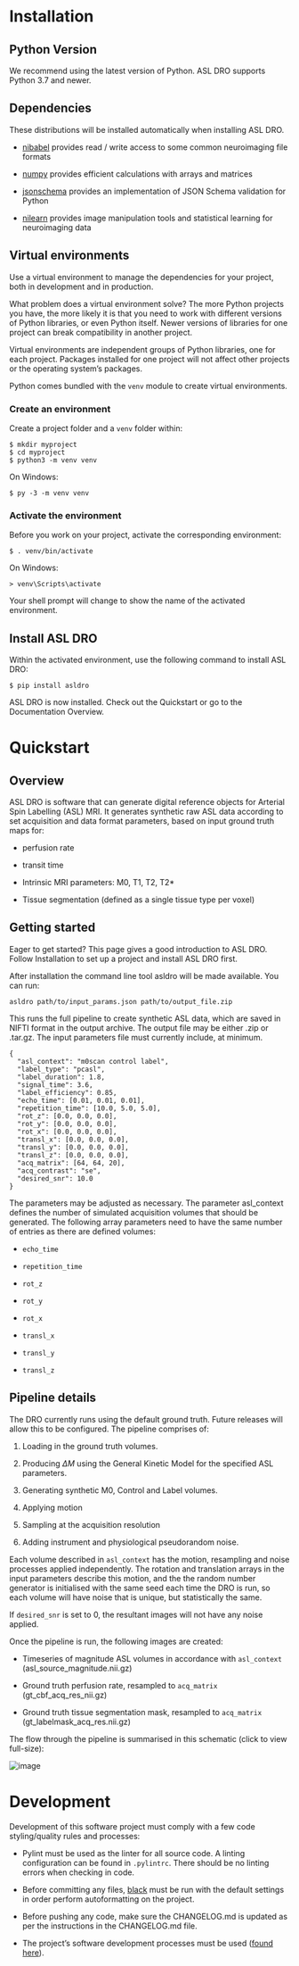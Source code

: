 # Installation

## Python Version

We recommend using the latest version of Python. ASL DRO supports Python
3.7 and newer.

## Dependencies

These distributions will be installed automatically when installing ASL DRO.


* [nibabel](https://nipy.org/nibabel/) provides read / write access to some common neuroimaging file formats


* [numpy](https://numpy.org/) provides efficient calculations with arrays and matrices


* [jsonschema](https://python-jsonschema.readthedocs.io/en/stable/) provides an implementation of JSON Schema validation for Python


* [nilearn](https://nipy.org/packages/nilearn/index.html) provides image manipulation tools and statistical learning for neuroimaging data

## Virtual environments

Use a virtual environment to manage the dependencies for your project, both in
development and in production.

What problem does a virtual environment solve? The more Python projects you
have, the more likely it is that you need to work with different versions of
Python libraries, or even Python itself. Newer versions of libraries for one
project can break compatibility in another project.

Virtual environments are independent groups of Python libraries, one for each
project. Packages installed for one project will not affect other projects or
the operating system’s packages.

Python comes bundled with the `venv` module to create virtual
environments.

### Create an environment

Create a project folder and a `venv` folder within:

```
$ mkdir myproject
$ cd myproject
$ python3 -m venv venv
```

On Windows:

```
$ py -3 -m venv venv
```

### Activate the environment

Before you work on your project, activate the corresponding environment:

```
$ . venv/bin/activate
```

On Windows:

```
> venv\Scripts\activate
```

Your shell prompt will change to show the name of the activated
environment.

## Install ASL DRO

Within the activated environment, use the following command to install
ASL DRO:

```
$ pip install asldro
```

ASL DRO is now installed. Check out the Quickstart or go to the
Documentation Overview.
# Quickstart

## Overview

ASL DRO is software that can generate digital reference objects for Arterial Spin Labelling (ASL) MRI.
It generates synthetic raw ASL data according to set acquisition and data format parameters, based
on input ground truth maps for:


* perfusion rate


* transit time


* Intrinsic MRI parameters: M0, T1, T2, T2\*


* Tissue segmentation (defined as a single tissue type per voxel)

## Getting started

Eager to get started? This page gives a good introduction to ASL DRO.
Follow Installation to set up a project and install ASL DRO first.

After installation the command line tool asldro will be made available. You can run:

```
asldro path/to/input_params.json path/to/output_file.zip
```

This runs the full pipeline to create synthetic ASL data, which are saved in NIFTI format in
the output archive. The output file may be either .zip or .tar.gz.
The input parameters file must currently include, at minimum.

```
{
  "asl_context": "m0scan control label",
  "label_type": "pcasl",
  "label_duration": 1.8,
  "signal_time": 3.6,
  "label_efficiency": 0.85,
  "echo_time": [0.01, 0.01, 0.01],
  "repetition_time": [10.0, 5.0, 5.0],
  "rot_z": [0.0, 0.0, 0.0],
  "rot_y": [0.0, 0.0, 0.0],
  "rot_x": [0.0, 0.0, 0.0],
  "transl_x": [0.0, 0.0, 0.0],
  "transl_y": [0.0, 0.0, 0.0],
  "transl_z": [0.0, 0.0, 0.0],
  "acq_matrix": [64, 64, 20],
  "acq_contrast": "se",
  "desired_snr": 10.0
}
```

The parameters may be adjusted as necessary. The parameter asl_context defines the number of
simulated acquisition volumes that should be generated.  The following array parameters need to
have the same number of entries as there are defined volumes:


* `echo_time`


* `repetition_time`


* `rot_z`


* `rot_y`


* `rot_x`


* `transl_x`


* `transl_y`


* `transl_z`

## Pipeline details

The DRO currently runs using the default ground truth.
Future releases will allow this to be configured.  The pipeline comprises of:


1. Loading in the ground truth volumes.


2. Producing $\Delta M$ using the General Kinetic Model for the specified ASL parameters.


3. Generating synthetic M0, Control and Label volumes.


4. Applying motion


5. Sampling at the acquisition resolution


6. Adding instrument and physiological pseudorandom noise.

Each volume described in `asl_context` has the motion, resampling and noise processes applied
independently. The rotation and translation arrays in the input parameters describe this motion, and
the the random number generator is initialised with the same seed each time the DRO is run, so each
volume will have noise that is unique, but statistically the same.

If `desired_snr` is set to 0, the resultant images will not have any noise applied.

Once the pipeline is run, the following images are created:


* Timeseries of magnitude ASL volumes in accordance with `asl_context` (asl_source_magnitude.nii.gz)


* Ground truth perfusion rate, resampled to `acq_matrix` (gt_cbf_acq_res_nii.gz)


* Ground truth tissue segmentation mask, resampled to `acq_matrix` (gt_labelmask_acq_res.nii.gz)

The flow through the pipeline is summarised in this schematic (click to view full-size):



![image](images/asldro.png)
# Development

Development of this software project must comply with a few code styling/quality rules and processes:


* Pylint must be used as the linter for all source code. A linting configuration can be found in `.pylintrc`. There should be no linting errors when checking in code.


* Before committing any files, [black](https://black.readthedocs.io/en/stable/) must be run with the default settings in order perform autoformatting on the project.


* Before pushing any code, make sure the CHANGELOG.md is updated as per the instructions in the CHANGELOG.md file.


* The project’s software development processes must be used ([found here](https://confluence.goldstandardphantoms.com/display/AD/Software+development+processes)).
